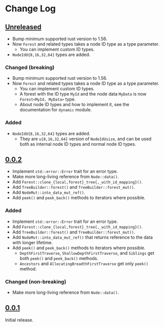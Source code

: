 # Change Log

## [Unreleased]

* Bump minimum supported rust version to 1.56.
* Now `Forest` and related types takes a node ID type as a type parameter.
    + You can implement custom ID types.
* `NodeIdU{8,16,32,64}` types are added.

### Changed (breaking)

* Bump minimum supported rust version to 1.56.
* Now `Forest` and related types takes a node ID type as a type parameter.
    + You can implement custom ID types.
    + A forest with the ID type `MyId` and the node data `MyData` is now
      `Forest<MyId, MyData>` type.
    + About node ID types and how to implement it, see the documentation for `dynamic` module.

### Added

* `NodeIdU{8,16,32,64}` types are added.
    + They are `u{8,16,32,64}` version of `NodeIdUsize`, and can be used both as
      internal node ID types and normal node ID types.

## [0.0.2]

* Implement `std::error::Error` trait for an error type.
* Make more long-living reference from `Node::data()`.
* Add `Forest::clone_{local,forest}_tree{,_with_id_mapping}()`.
* Add `TreeBuilder::forest()` and `TreeBuilder::forest_mut()`.
* Add `NodeMut::into_data_mut_ref()`.
* Add `peek()` and `peek_back()` methods to iterators where possible.

### Added

* Implement `std::error::Error` trait for an error type.
* Add `Forest::clone_{local,forest}_tree{,_with_id_mapping}()`.
* Add `TreeBuilder::forest()` and `TreeBuilder::forest_mut()`.
* Add `NodeMut::into_data_mut_ref()` that returns reference to the data with longer lifetime.
* Add `peek()` and `peek_back()` methods to iterators where possible.
    + `DepthFirstTraverse`, `ShallowDepthFirstTraverse`, and `Siblings` get both
      `peek()` and `peek_back()` methods.
    + `Ancestors` and `AllocatingBreadthFirstTraverse` get only `peek()` method.

### Changed (non-breaking)
* Make more long-living reference from `Node::data()`.

## [0.0.1]

Initial release.

[Unreleased]: <https://github.com/lo48576/fbxcel/compare/v0.0.2...develop>
[0.0.2]: <https://github.com/lo48576/fbxcel/releases/tag/v0.0.2>
[0.0.1]: <https://github.com/lo48576/fbxcel/releases/tag/v0.0.1>
